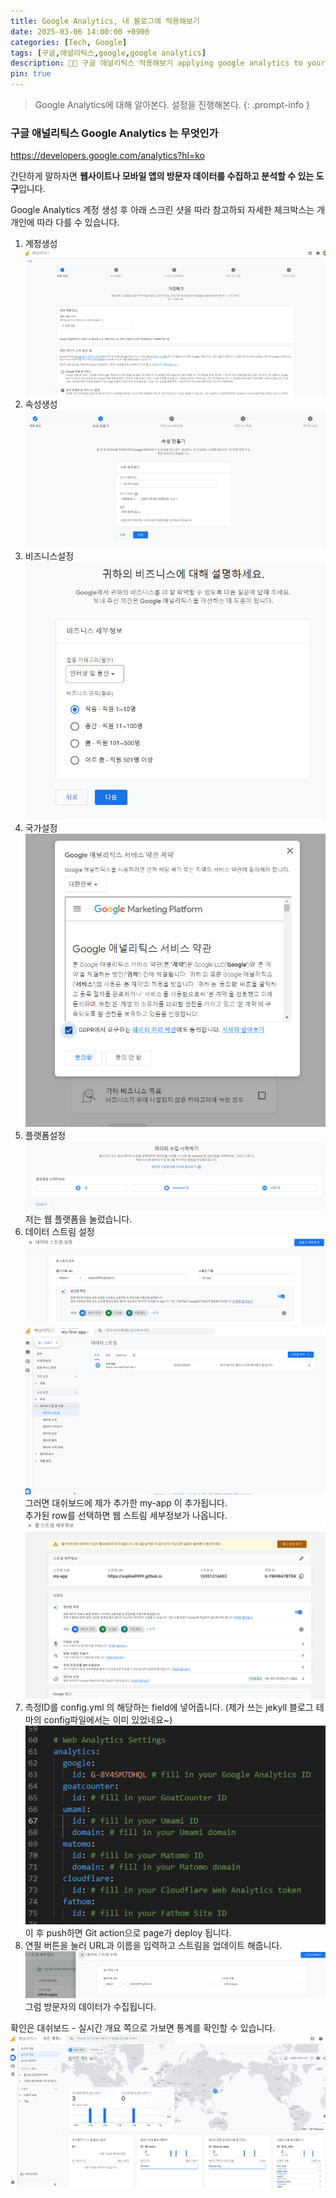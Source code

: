 ```yaml
---
title: Google Analytics, 내 블로그에 적용해보기
date: 2025-03-06 14:00:00 +0900
categories: [Tech, Google]
tags: [구글,애널리틱스,google,google analytics]
description: 👩‍💻 구글 애널리틱스 적용해보기 applying google analytics to your app
pin: true
---
```


> Google Analytics에 대해 알아본다. 설정을 진행해본다.
{: .prompt-info }

### 구글 애널리틱스 Google Analytics 는 무엇인가 
<https://developers.google.com/analytics?hl=ko>

간단하게 말하자면 **웹사이트나 모바일 앱의 방문자 데이터를 수집하고 분석할 수 있는 도구**입니다. 

Google Analytics 계정 생성 후 아래 스크린 샷을 따라 참고하되 자세한 체크박스는 개개인에 따라 다를 수 있습니다.

1. 계정생성\
![계정생성](assets/img/posts/250306.createAccount1.jpg)
2. 속성생성\
![속성생성](assets/img/posts/250306.createAccount2.jpg)
3. 비즈니스설정\
![비즈니스설정](assets/img/posts/250306.createAccount3.jpg)
4. 국가설정\
![국가설정](assets/img/posts/250306.createAccount4.jpg)
5. 플랫폼설정\
![플랫폼설정](assets/img/posts/250306.createAccount5.jpg)
저는 웹 플랫폼을 눌렀습니다.
6. 데이터 스트림 설정\
![데이터스트림설정](assets/img/posts/250306.setting1.jpg)
![대쉬보드추가되었음](assets/img/posts/250306.setting2.jpg)
그러면 대쉬보드에 제가 추가한 my-app 이 추가됩니다.\
추가된 row를 선택하면 웹 스트림 세부정보가 나옵니다.\
![대쉬보드추가되었음](assets/img/posts/250306.setting3.jpg)
7. 측정ID를 config.yml 의 해당하는 field에 넣어줍니다. (제가 쓰는 jekyll 블로그 테마의 config파일에서는 이미 있었네요~)\
![데이터스트림 config](assets/img/posts/250306.setting4.jpg)
이 후 push하면 Git action으로 page가 deploy 됩니다. 
8. 연필 버튼을 눌러 URL과 이름을 입력하고 스트림을 업데이트 해줍니다.
![데이터스트림 add](assets/img/posts/250306.setting5.jpg)
그럼 방문자의 데이터가 수집됩니다. 


확인은 대쉬보드 - 실시간 개요 쪽으로 가보면 통계를 확인할 수 있습니다.\
![설정 완료](assets/img/posts/250306.complete.jpg) 